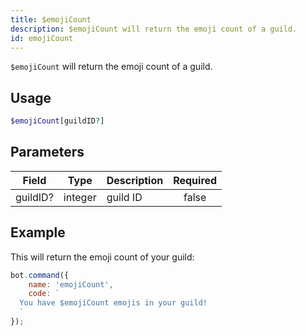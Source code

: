 ```yaml
---
title: $emojiCount
description: $emojiCount will return the emoji count of a guild.
id: emojiCount
---
```


`$emojiCount` will return the emoji count of a guild.

## Usage

```php
$emojiCount[guildID?]
```

## Parameters

| Field    | Type    | Description | Required |
|----------|---------|-------------|:--------:|
| guildID? | integer | guild ID    |  false   |

## Example

This will return the emoji count of your guild:

```javascript
bot.command({
    name: 'emojiCount',
    code: `
  You have $emojiCount emojis in your guild!
  `
});
```